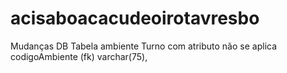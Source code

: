 # acisaboacacudeoirotavresbo
Mudanças DB
Tabela ambiente
Turno com atributo não se aplica
codigoAmbiente (fk) varchar(75),
